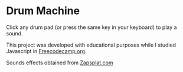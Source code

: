 # Drum Machine
Click any drum pad (or press the same key in your keyboard) to play a sound.

This project was developed with educational purposes while I studied Javascript in [Freecodecamp.org](https://www.freecodecamp.org/ ).

Sounds effects obtained from [Zapsplat.com](https://www.zapsplat.com/ )